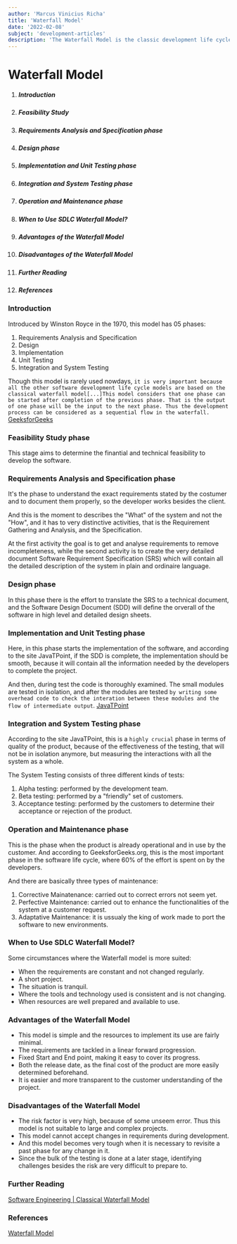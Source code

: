 ```yaml
---
author: 'Marcus Vinicius Richa'
title: 'Waterfall Model'
date: '2022-02-08'
subject: 'development-articles'
description: 'The Waterfall Model is the classic development life cycle method, and even though it is not in many use today, it is the basis case for all the other life cycle models.'
---
```


# Waterfall Model

1. ##### Introduction  
1. ##### Feasibility Study  
2. ##### Requirements Analysis and Specification phase
3. ##### Design phase 
4. ##### Implementation and Unit Testing phase
5. ##### Integration and System Testing phase
6. ##### Operation and Maintenance phase
7. ##### When to Use SDLC Waterfall Model?
8. ##### Advantages of the Waterfall Model
8. ##### Disadvantages of the Waterfall Model
9. ##### Further Reading
10. ##### References

### Introduction

Introduced by Winston Royce in the 1970, this model has 05 phases:

1. Requirements Analysis and Specification
2. Design
3. Implementation
4. Unit Testing
5. Integration and System Testing

Though this model is rarely used nowdays, `it is very important because all the other software development life cycle models are based on the classical waterfall model[...]This model considers that one phase can be started after completion of the previous phase. That is the output of one phase will be the input to the next phase. Thus the development process can be considered as a sequential flow in the waterfall.`
[GeeksforGeeks](https://www.geeksforgeeks.org/software-engineering-classical-waterfall-model/)

### Feasibility Study phase

This stage aims to determine the finantial and technical feasibility to develop the software.

### Requirements Analysis and Specification phase

It's the phase to understand the exact requirements stated by the costumer and to document them properly, so the developer works besides the client.

And this is the moment to describes the "What" of the system and not the "How", and it has to very distinctive activities, that is the Requirement Gathering and Analysis, and the Specification.

At the first activity the goal is to get and analyse requirements to remove incompleteness, while the second activity is to create the very detailed document Software Requirement Specification (SRS) which will contain all the detailed description of the system in plain and ordinaire language.  


### Design phase

In this phase there is the effort to translate the SRS to a technical document, and the Software Design Document (SDD) will define the orverall of the software in high level and detailed design sheets.


### Implementation and Unit Testing phase

Here, in this phase starts the implementation of the software, and according to the site JavaTPoint, if the SDD is complete, the implementation should be smooth, because it will contain all the information needed by the developers to complete the project.

And then, during test the code is thoroughly examined. The small modules are tested in isolation, and after the modules are tested `by writing some overhead code to check the interation between these modules and the flow of intermediate output`.
[JavaTPoint](https://www.javatpoint.com/software-engineering-waterfall-model)


### Integration and System Testing phase

According to the site JavaTPoint, this is a `highly crucial` phase in terms of quality of the product, because of the effectiveness of the testing, that will not be in isolation anymore, but measuring the interactions with all the system as a whole.

The System Testing consists of three different kinds of tests:

1. Alpha testing: performed by the development team.
2. Beta testing: performed by a "friendly" set of customers.
3. Acceptance testing: performed by the customers to determine their acceptance or rejection of the product.

### Operation and Maintenance phase

This is the phase when the product is already operational and in use by the customer. And according to GeeksforGeeks.org, this is the most important phase in the software life cycle, where 60% of the effort is spent on by the developers.

And there are basically three types of maintenance:

1. Corrective Mainatenance: carried out to correct errors not seem yet.
2. Perfective Maintenance: carried out to enhance the functionalities of the system at a customer request.
3. Adaptative Maintenance: it is ussualy the king of work made to port the software to new environments.


### When to Use SDLC Waterfall Model?

Some circumstances where the Waterfall model is more suited:

- When the requirements are constant and not changed regularly.
- A short project. 
- The situation is tranquil. 
- Where the tools and technology used is consistent and is not changing.
- When resources are well prepared and available to use.

### Advantages of the Waterfall Model

- This model is simple and the resources to implement its use are fairly minimal.
- The requirements are tackled in a linear forward progression.
- Fixed Start and End point, making it easy to cover its progress.
- Both the release date, as the final cost of the product are more easily determined beforehand.
- It is easier and more transparent to the customer understanding of the project.

### Disadvantages of the Waterfall Model

- The risk factor is very high, because of some unseem error. Thus this model is not suitable to large and complex projects.
- This model cannot accept changes in requirements during development.
- And this model becomes very tough when it is necessary to revisite a past phase for any change in it.
- Since the bulk of the testing is done at a later stage, identifying challenges besides the risk are very difficult to prepare to.



### Further Reading

[Software Engineering | Classical Waterfall Model](https://www.geeksforgeeks.org/software-engineering-classical-waterfall-model/)

### References

[Waterfall Model](https://www.javatpoint.com/software-engineering-waterfall-model)



